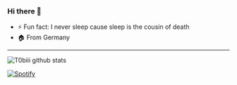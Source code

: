 ### Hi there 👋

<!--
**T0biii/T0biii** is a ✨ _special_ ✨ repository because its `README.md` (this file) appears on your GitHub profile.


- 🔭 I’m currently working on ...
- 🌱 I’m currently learning ...
- 👯 I’m looking to collaborate on ...
- 🤔 I’m looking for help with ...
- 💬 Ask me about ...
- 📫 How to reach me: ...
- 😄 Pronouns: ...
-->
- ⚡ Fun fact: I never sleep cause sleep is the cousin of death
- 🏠 From Germany

--- 
![T0biii github stats](https://github-readme-stats.t0biii.vercel.app/api?username=T0biii&show_icons=true&theme=bear)

[![Spotify](novatorem-inky.vercel.app/api/spotify)](https://open.spotify.com/user/tobiasm99)
